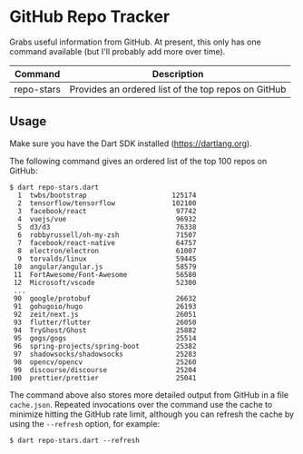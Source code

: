 # GitHub Repo Tracker
Grabs useful information from GitHub. At present, this only has one command 
available (but I'll probably add more over time).

| Command    | Description                                         |
|------------|-----------------------------------------------------|
| repo-stars | Provides an ordered list of the top repos on GitHub |

## Usage
Make sure you have the Dart SDK installed (https://dartlang.org). 

The following command gives an ordered list of the top 100 repos on GitHub:

```
$ dart repo-stars.dart
  1  twbs/bootstrap                     125174
  2  tensorflow/tensorflow              102100
  3  facebook/react                      97742
  4  vuejs/vue                           96932
  5  d3/d3                               76338
  6  robbyrussell/oh-my-zsh              71507
  7  facebook/react-native               64757
  8  electron/electron                   61007
  9  torvalds/linux                      59445
 10  angular/angular.js                  58579
 11  FortAwesome/Font-Awesome            56580
 12  Microsoft/vscode                    52300
 ...
 90  google/protobuf                     26632
 91  gohugoio/hugo                       26193
 92  zeit/next.js                        26051
 93  flutter/flutter                     26050
 94  TryGhost/Ghost                      25882
 95  gogs/gogs                           25514
 96  spring-projects/spring-boot         25382
 97  shadowsocks/shadowsocks             25283
 98  opencv/opencv                       25260
 99  discourse/discourse                 25204
100  prettier/prettier                   25041
```

The command above also stores more detailed output from GitHub in a file
`cache.json`. Repeated invocations over the command use the cache to minimize
hitting the GitHub rate limit, although you can refresh the cache by using the 
`--refresh` option, for example:

```
$ dart repo-stars.dart --refresh
```